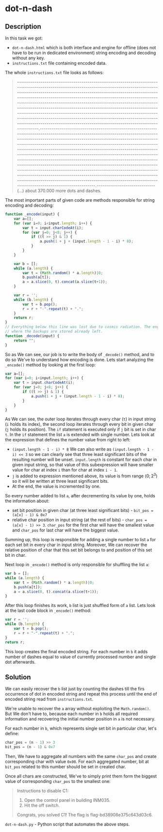 # dot-n-dash

## Description

In this task we got:

* `dot-n-dash.html` which is both interface and engine for offline (does not have to be run in dedicated environment) string encoding and decoding without any key.
* `instructions.txt` file containing encoded data.

The whole `instructions.txt` file looks as follows:

> -----------------------------------------------------------------------------------------------------------------------------------------------------------------------------------------------------------------------------------------------------------------------------------------------------------------------------------------------------------------------------------------------------------------------------------------------------------------------------------------------------------------------------------------------------------------------------------------------------------------------------------------------------------------------------------.----------------------------------------------------------------------------------------------------------------------------------------------------------------------------------------------------------------------------------------------------------------------------------------------------------------------------------------------------------------------------------------------------------------------------------------------------------------------------------------------------------------------------------------------------------------------------------------------------------------------------------------------------------------------------------------------------------------------------------------------------------------------------------------------------------------------------------------------------.------------------------------  (...) about 370.000 more dots and dashes.

The most important parts of given code are methods responsible for string encoding and decoding:

```js
function _encode(input) {
    var a=[];
    for (var i=0; i<input.length; i++) {
        var t = input.charCodeAt(i);
        for (var j=0; j<8; j++) {
            if ((t >> j) & 1) {
                a.push(1 + j + (input.length - 1 - i) * 8);
            }
        }
    }

    var b = [];
    while (a.length) {
        var t = (Math.random() * a.length)|0;
        b.push(a[t]);
        a = a.slice(0, t).concat(a.slice(t+1));
    }

    var r = '';
    while (b.length) {
        var t = b.pop();
        r = r + "-".repeat(t) + ".";
    }
    return r;
}
// Everything below this line was lost due to cosmis radiation. The engineer who knows
// where the backups are stored already left.
function _decode(input) {
    return "";
}
```

So as We can see, our job is to write the body of `_decode()` method, and to do so We've to understand how encoding is done. Lets start analyzing the `_encode()` method by looking at the first loop:

```js
var a=[];
for (var i=0; i<input.length; i++) {
    var t = input.charCodeAt(i);
    for (var j=0; j<8; j++) {
        if ((t >> j) & 1) {
            a.push(1 + j + (input.length - 1 - i) * 8);
        }
    }
}
```

As We can see, the outer loop iterates through every char (`t`) in input string (`i` holds its index), the second loop iterates through every bit in given char (`j` holds its position). The `if` statement is executed only if `j` bit is set in char `t`. In the `if` statement the list `a` is extended with single number. Lets look at the expression that defines the number value from right to left:

* `(input.length - 1 - i) * 8` We can also write as `(input.length - 1 - i) << 3` so we can clearly see that three least significant bits of the resulting number will be unset. `input.length` is constant for each char in given input string, so that value of this subexpression will have smaller value for char at index `i` than for char at index `i - 1`.
* `j` is added to expression mentioned above, its value is from range $\langle0; 2^3)$ so it will be written at three least significant bits.
*  At the end, the value is incremented by one.

So every number added to list `a`, after decrementing its value by one, holds the information about:

* set bit position in given char (at three least significant bits) - `bit_pos = (a[x] - 1) & 0x7`
* relative char position in input string (at the rest of bits) - `char_pos = (a[x] - 1) >> 3`. `char_pos` for the first char will have the smallest value and `char_pos` for last char will have the biggest value.

Summing up, this loop is responsible for adding a single number to list `a` for each set bit in every char in input string. Moreover, We can recover the relative position of char that this set bit belongs to and position of this set bit in char.

Next loop in `_encode()` method is only responsible for shuffling the list `a`:

```js
var b = [];
while (a.length) {
	var t = (Math.random() * a.length)|0;
    b.push(a[t]);
    a = a.slice(0, t).concat(a.slice(t+1));
}
```

After this loop finishes its work, `b` list is just shuffled form of `a` list. Lets look at the last code block in `_encode()` method:

```js
var r = '';
while (b.length) {
    var t = b.pop();
    r = r + "-".repeat(t) + ".";
}
return r;
```

This loop creates the final encoded string. For each number in `b` it adds number of dashes equal to value of currently processed number and single dot afterwards.

## Solution

We can easily recover the `b` list just by counting the dashes till the firs occurrence of dot in encoded string and repeat this process until the end of encoded string read from `instructions.txt`.

We're unable to recover the `a` array without exploiting the `Math.random()`. But We don't have to, because each number in `b` holds all required information and recovering the initial number position in `a` is not necessary.

For each number in `b`, which represents single set bit in particular char, let's define:

```python
char_pos = (n - 1) >> 3
bit_pos = (n - 1) & 0x7
```

Then, We have to aggregate all numbers with the same `char_pos` and create corresponding char with value `0x00`. For each aggregated number, bit at `bit_pos` related to this number should be set in created char. 

Once all chars are constructed, We've to simply print them form the biggest value of corresponding `char_pos` to the smallest one:

>Instructions to disable C1: 
>1. Open the control panel in building INM035. 
>2. Hit the off switch. 
>
>Congrats, you solved C1! The flag is flag-bd38908e375c643d03c6.

`dot-n-dash.py` - Python script that automates the above steps.